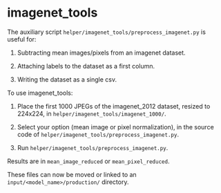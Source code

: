 # imagenet_tools
The auxiliary script `helper/imagenet_tools/preprocess_imagenet.py` is useful for:

1. Subtracting mean images/pixels from an imagenet dataset.

2. Attaching labels to the dataset as a first column.

3. Writing the dataset as a single csv.

To use imagenet_tools:

1. Place the first 1000 JPEGs of the imagenet_2012 dataset, resized to 224x224, in `helper/imagenet_tools/imagenet_1000/`.

2. Select your option (mean image or pixel normalization), in the source code of `helper/imagenet_tools/preprocess_imagenet.py`.

3. Run `helper/imagenet_tools/preprocess_imagenet.py`.

Results are in `mean_image_reduced` or `mean_pixel_reduced`. 

These files can now be moved or linked to an `input/<model_name>/production/` directory.

